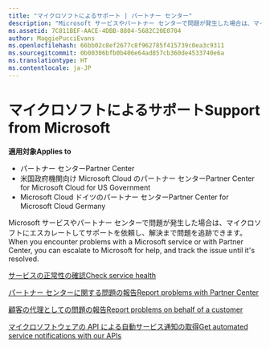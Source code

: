 ```yaml
---
title: "マイクロソフトによるサポート | パートナー センター"
description: "Microsoft サービスやパートナー センターで問題が発生した場合は、マイクロソフトにエスカレートしてサポートを依頼し、解決まで問題を追跡できます。"
ms.assetid: 7C811BEF-AACE-4DBB-8804-5682C20E0704
author: MaggiePucciEvans
ms.openlocfilehash: 66bb02c8ef2677c8f962785f415739c0ea3c9311
ms.sourcegitcommit: 0b00306bfb0b406e64ad857cb360de4533740e6a
ms.translationtype: HT
ms.contentlocale: ja-JP
---
```

# <a name="support-from-microsoft"></a><span data-ttu-id="e0205-103">マイクロソフトによるサポート</span><span class="sxs-lookup"><span data-stu-id="e0205-103">Support from Microsoft</span></span>

**<span data-ttu-id="e0205-104">適用対象</span><span class="sxs-lookup"><span data-stu-id="e0205-104">Applies to</span></span>**

-  <span data-ttu-id="e0205-105">パートナー センター</span><span class="sxs-lookup"><span data-stu-id="e0205-105">Partner Center</span></span>
-  <span data-ttu-id="e0205-106">米国政府機関向け Microsoft Cloud のパートナー センター</span><span class="sxs-lookup"><span data-stu-id="e0205-106">Partner Center for Microsoft Cloud for US Government</span></span>
-  <span data-ttu-id="e0205-107">Microsoft Cloud ドイツのパートナー センター</span><span class="sxs-lookup"><span data-stu-id="e0205-107">Partner Center for Microsoft Cloud Germany</span></span>

<span data-ttu-id="e0205-108">Microsoft サービスやパートナー センターで問題が発生した場合は、マイクロソフトにエスカレートしてサポートを依頼し、解決まで問題を追跡できます。</span><span class="sxs-lookup"><span data-stu-id="e0205-108">When you encounter problems with a Microsoft service or with Partner Center, you can escalate to Microsoft for help, and track the issue until it's resolved.</span></span>

[<span data-ttu-id="e0205-109">サービスの正常性の確認</span><span class="sxs-lookup"><span data-stu-id="e0205-109">Check service health</span></span>](check-service-health.md)

[<span data-ttu-id="e0205-110">パートナー センターに関する問題の報告</span><span class="sxs-lookup"><span data-stu-id="e0205-110">Report problems with Partner Center</span></span>](report-problems-with-partner-center.md)

[<span data-ttu-id="e0205-111">顧客の代理としての問題の報告</span><span class="sxs-lookup"><span data-stu-id="e0205-111">Report problems on behalf of a customer</span></span>](report-problems-on-behalf-of-a-customer.md)

[<span data-ttu-id="e0205-112">マイクロソフトウェアの API による自動サービス通知の取得</span><span class="sxs-lookup"><span data-stu-id="e0205-112">Get automated service notifications with our APIs</span></span>](get-automated-service-notifications-with-our-apis.md)

 

 




